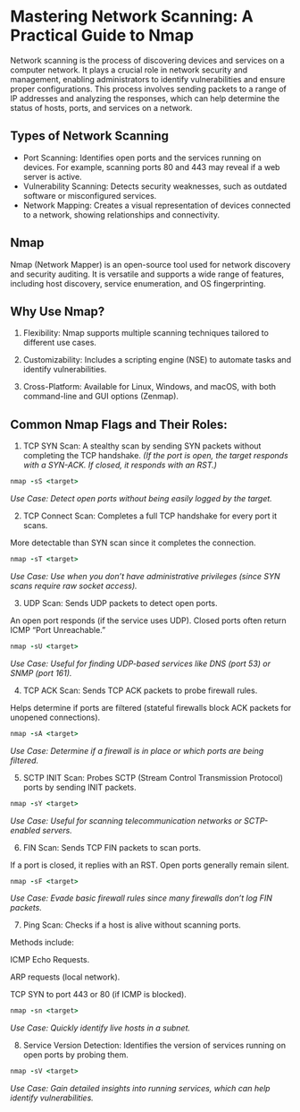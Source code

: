 # Mastering Network Scanning: A Practical Guide to Nmap
Network scanning is the process of discovering devices and services on a computer network. It plays a crucial role in network security and management, enabling administrators to identify vulnerabilities and ensure proper configurations. This process involves sending packets to a range of IP addresses and analyzing the responses, which can help determine the status of hosts, ports, and services on a network.

## Types of Network Scanning

* Port Scanning: Identifies open ports and the services running on devices. For example, scanning ports 80 and 443 may reveal if a web server is active.
* Vulnerability Scanning: Detects security weaknesses, such as outdated software or misconfigured services.
* Network Mapping: Creates a visual representation of devices connected to a network, showing relationships and connectivity.

## Nmap
Nmap (Network Mapper) is an open-source tool used for network discovery and security auditing. It is versatile and supports a wide range of features, including host discovery, service enumeration, and OS fingerprinting.

## Why Use Nmap?
1. Flexibility: Nmap supports multiple scanning techniques tailored to different use cases.
2. Customizability: Includes a scripting engine (NSE) to automate tasks and identify vulnerabilities.

3. Cross-Platform: Available for Linux, Windows, and macOS, with both command-line and GUI options (Zenmap).

## Common Nmap Flags and Their Roles:
1. TCP SYN Scan: A stealthy scan by sending SYN packets without completing the TCP handshake.
 _(If the port is open, the target responds with a SYN-ACK. If closed, it responds with an RST.)_

``` ruby 
nmap -sS <target>
```
_Use Case: Detect open ports without being easily logged by the target._

2. TCP Connect Scan: Completes a full TCP handshake for every port it scans.

More detectable than SYN scan since it completes the connection.

``` ruby 
nmap -sT <target>
```
_Use Case: Use when you don’t have administrative privileges (since SYN scans require raw socket access)._

3. UDP Scan: Sends UDP packets to detect open ports.

An open port responds (if the service uses UDP). Closed ports often return ICMP “Port Unreachable.”

``` ruby 
nmap -sU <target>
```

_Use Case: Useful for finding UDP-based services like DNS (port 53) or SNMP (port 161)._

4. TCP ACK Scan: Sends TCP ACK packets to probe firewall rules.

Helps determine if ports are filtered (stateful firewalls block ACK packets for unopened connections).

``` ruby 
nmap -sA <target>
```

_Use Case: Determine if a firewall is in place or which ports are being filtered._

5. SCTP INIT Scan: Probes SCTP (Stream Control Transmission Protocol) ports by sending INIT packets.

``` ruby 
nmap -sY <target>
```
_Use Case: Useful for scanning telecommunication networks or SCTP-enabled servers._

6. FIN Scan: Sends TCP FIN packets to scan ports.

If a port is closed, it replies with an RST. Open ports generally remain silent.

``` ruby 
nmap -sF <target>
```
_Use Case: Evade basic firewall rules since many firewalls don’t log FIN packets._

7. Ping Scan: Checks if a host is alive without scanning ports.

Methods include:

ICMP Echo Requests.

ARP requests (local network).

TCP SYN to port 443 or 80 (if ICMP is blocked).

``` ruby 
nmap -sn <target>
```

_Use Case: Quickly identify live hosts in a subnet._

8. Service Version Detection: Identifies the version of services running on open ports by probing them.

``` ruby 
nmap -sV <target>
```

_Use Case: Gain detailed insights into running services, which can help identify vulnerabilities._


